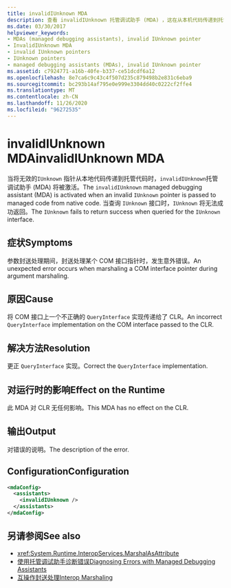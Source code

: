 ```yaml
---
title: invalidIUnknown MDA
description: 查看 invalidIUnknown 托管调试助手 (MDA) ，这在从本机代码传递到托管代码的无效 IUnknown 指针时被激活。
ms.date: 03/30/2017
helpviewer_keywords:
- MDAs (managed debugging assistants), invalid IUnknown pointer
- InvalidIUnknown MDA
- invalid IUnknown pointers
- IUnknown pointers
- managed debugging assistants (MDAs), invalid IUnknown pointer
ms.assetid: c7924771-a16b-40fe-b337-ce51dcdf6a12
ms.openlocfilehash: 8e7ca6c9c43c4f507d235c879498b2e831c6eba9
ms.sourcegitcommit: bc293b14af795e0e999e3304dd40c0222cf2ffe4
ms.translationtype: MT
ms.contentlocale: zh-CN
ms.lasthandoff: 11/26/2020
ms.locfileid: "96272535"
---
```

# <a name="invalidiunknown-mda"></a><span data-ttu-id="05264-103">invalidIUnknown MDA</span><span class="sxs-lookup"><span data-stu-id="05264-103">invalidIUnknown MDA</span></span>

<span data-ttu-id="05264-104">当将无效的`IUnknown` 指针从本地代码传递到托管代码时，`invalidIUnknown`托管调试助手 (MDA) 将被激活。</span><span class="sxs-lookup"><span data-stu-id="05264-104">The `invalidIUnknown` managed debugging assistant (MDA) is activated when an invalid `IUnknown` pointer is passed to managed code from native code.</span></span> <span data-ttu-id="05264-105">当查询 `IUnknown` 接口时，`IUnknown` 将无法成功返回。</span><span class="sxs-lookup"><span data-stu-id="05264-105">The `IUnknown` fails to return success when queried for the `IUnknown` interface.</span></span>  
  
## <a name="symptoms"></a><span data-ttu-id="05264-106">症状</span><span class="sxs-lookup"><span data-stu-id="05264-106">Symptoms</span></span>  

 <span data-ttu-id="05264-107">参数封送处理期间，封送处理某个 COM 接口指针时，发生意外错误。</span><span class="sxs-lookup"><span data-stu-id="05264-107">An unexpected error occurs when marshaling a COM interface pointer during argument marshaling.</span></span>  
  
## <a name="cause"></a><span data-ttu-id="05264-108">原因</span><span class="sxs-lookup"><span data-stu-id="05264-108">Cause</span></span>  

 <span data-ttu-id="05264-109">将 COM 接口上一个不正确的 `QueryInterface` 实现传递给了 CLR。</span><span class="sxs-lookup"><span data-stu-id="05264-109">An incorrect `QueryInterface` implementation on the COM interface passed to the CLR.</span></span>  
  
## <a name="resolution"></a><span data-ttu-id="05264-110">解决方法</span><span class="sxs-lookup"><span data-stu-id="05264-110">Resolution</span></span>  

 <span data-ttu-id="05264-111">更正 `QueryInterface` 实现。</span><span class="sxs-lookup"><span data-stu-id="05264-111">Correct the `QueryInterface` implementation.</span></span>  
  
## <a name="effect-on-the-runtime"></a><span data-ttu-id="05264-112">对运行时的影响</span><span class="sxs-lookup"><span data-stu-id="05264-112">Effect on the Runtime</span></span>  

 <span data-ttu-id="05264-113">此 MDA 对 CLR 无任何影响。</span><span class="sxs-lookup"><span data-stu-id="05264-113">This MDA has no effect on the CLR.</span></span>  
  
## <a name="output"></a><span data-ttu-id="05264-114">输出</span><span class="sxs-lookup"><span data-stu-id="05264-114">Output</span></span>  

 <span data-ttu-id="05264-115">对错误的说明。</span><span class="sxs-lookup"><span data-stu-id="05264-115">The description of the error.</span></span>  
  
## <a name="configuration"></a><span data-ttu-id="05264-116">Configuration</span><span class="sxs-lookup"><span data-stu-id="05264-116">Configuration</span></span>  
  
```xml  
<mdaConfig>  
  <assistants>  
    <invalidIUnknown />  
  </assistants>  
</mdaConfig>  
```  
  
## <a name="see-also"></a><span data-ttu-id="05264-117">另请参阅</span><span class="sxs-lookup"><span data-stu-id="05264-117">See also</span></span>

- <xref:System.Runtime.InteropServices.MarshalAsAttribute>
- [<span data-ttu-id="05264-118">使用托管调试助手诊断错误</span><span class="sxs-lookup"><span data-stu-id="05264-118">Diagnosing Errors with Managed Debugging Assistants</span></span>](diagnosing-errors-with-managed-debugging-assistants.md)
- [<span data-ttu-id="05264-119">互操作封送处理</span><span class="sxs-lookup"><span data-stu-id="05264-119">Interop Marshaling</span></span>](../interop/interop-marshaling.md)
